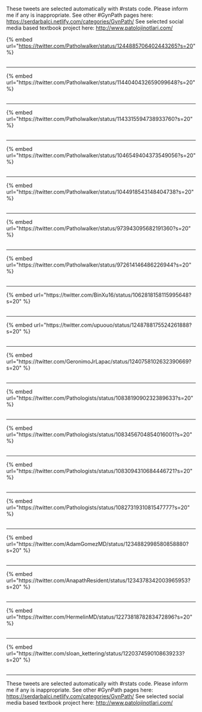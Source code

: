 

These tweets are selected automatically with #rstats code. Please inform me if any is inappropriate.
See other #GynPath pages here: https://serdarbalci.netlify.com/categories/GynPath/ 
See selected social media based textbook project here: http://www.patolojinotlari.com/

{% embed url="https://twitter.com/Patholwalker/status/1244885706402443265?s=20" %}<br>
<br>
<hr>
{% embed url="https://twitter.com/Patholwalker/status/1144040432659099648?s=20" %}<br>
<br>
<hr>
{% embed url="https://twitter.com/Patholwalker/status/1143315594738933760?s=20" %}<br>
<br>
<hr>
{% embed url="https://twitter.com/Patholwalker/status/1046549404373549056?s=20" %}<br>
<br>
<hr>
{% embed url="https://twitter.com/Patholwalker/status/1044918543148404738?s=20" %}<br>
<br>
<hr>
{% embed url="https://twitter.com/Patholwalker/status/973943095682191360?s=20" %}<br>
<br>
<hr>
{% embed url="https://twitter.com/Patholwalker/status/972614146486226944?s=20" %}<br>
<br>
<hr>
{% embed url="https://twitter.com/BinXu16/status/1062818158115995648?s=20" %}<br>
<br>
<hr>
{% embed url="https://twitter.com/upuouo/status/1248788175524261888?s=20" %}<br>
<br>
<hr>
{% embed url="https://twitter.com/GeronimoJrLapac/status/1240758102632390669?s=20" %}<br>
<br>
<hr>
{% embed url="https://twitter.com/Pathologists/status/1083819090232389633?s=20" %}<br>
<br>
<hr>
{% embed url="https://twitter.com/Pathologists/status/1083456704854016001?s=20" %}<br>
<br>
<hr>
{% embed url="https://twitter.com/Pathologists/status/1083094310684446721?s=20" %}<br>
<br>
<hr>
{% embed url="https://twitter.com/Pathologists/status/1082731931081547777?s=20" %}<br>
<br>
<hr>
{% embed url="https://twitter.com/AdamGomezMD/status/1234882998580858880?s=20" %}<br>
<br>
<hr>
{% embed url="https://twitter.com/AnapathResident/status/1234378342003965953?s=20" %}<br>
<br>
<hr>
{% embed url="https://twitter.com/HermelinMD/status/1227381878283472896?s=20" %}<br>
<br>
<hr>
{% embed url="https://twitter.com/sloan_kettering/status/1220374590108639233?s=20" %}<br>
<br>
<hr>


These tweets are selected automatically with #rstats code. Please inform me if any is inappropriate.
See other #GynPath pages here: https://serdarbalci.netlify.com/categories/GynPath/ 
See selected social media based textbook project here: http://www.patolojinotlari.com/
